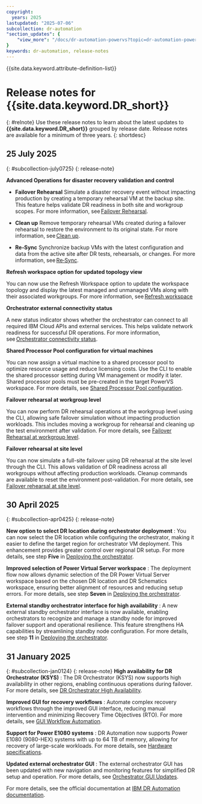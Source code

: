 ```yaml
---
copyright:
  years: 2025
lastupdated: "2025-07-06"
subcollection: dr-automation
"section_updates": {
    "view_more": "/docs/dr-automation-powervs?topic=dr-automation-powervs-relnote"
}
keywords: dr-automation, release-notes
---
```

{{site.data.keyword.attribute-definition-list}}
# Release notes for {{site.data.keyword.DR_short}}
{: #relnote}
Use these release notes to learn about the latest updates to **{{site.data.keyword.DR_short}}** grouped by release date. Release notes are available for a minimum of three years.
{: shortdesc}


## 25 July 2025
{: #subcollection-july0725}
{: release-note}

**Advanced Operations for disaster recovery validation and control**

- **Failover Rehearsal**
Simulate a disaster recovery event without impacting production by creating a temporary rehearsal VM at the backup site. This feature helps validate DR readiness in both site and workgroup scopes. For more information, see [Failover Rehearsal](/docs/dr-automation-powervs?topic=dr-automation-powervs-ad-vance-load#Fa-il-over).

- **Clean up**
Remove temporary rehearsal VMs created during a failover rehearsal to restore the environment to its original state. For more information, see [Clean up](/docs/dr-automation-powervs?topic=dr-automation-powervs-ad-vance-load#cl-ea-nup).

- **Re‑Sync**
Synchronize backup VMs with the latest configuration and data from the active site after DR tests, rehearsals, or changes. For more information, see [Re‑Sync](/docs/dr-automation-powervs?topic=dr-automation-powervs-ad-vance-load#re-sy-nc).

**Refresh workspace option for updated topology view**

You can now use the Refresh Workspace option to update the workspace topology and display the latest managed and unmanaged VMs along with their associated workgroups. For more information, see [Refresh workspace](/docs/dr-automation-powervs?topic=dr-automation-powervs-nav-pan)

**Orchestrator external connectivity status**

A new status indicator shows whether the orchestrator can connect to all required IBM Cloud APIs and external services. This helps validate network readiness for successful DR operations. For more information, see [Orchestrator connectivity status](/docs/dr-automation-powervs?topic=dr-automation-powervs-or-ser-de).

**Shared Processor Pool configuration for virtual machines**

You can now assign a virtual machine to a shared processor pool to optimize resource usage and reduce licensing costs. Use the CLI to enable the shared processor setting during VM management or modify it later. Shared processor pools must be pre-created in the target PowerVS workspace. For more details, see [Shared Processor Pool configuration](/docs/dr-automation-powervs?topic=dr-automation-powervs-ksysmgr-commandorchestrator#es-pp-vm).

**Failover rehearsal at workgroup level**

You can now perform DR rehearsal operations at the workgroup level using the CLI, allowing safe failover simulation without impacting production workloads. This includes moving a workgroup for rehearsal and cleaning up the test environment after validation. For more details, see [Failover Rehearsal at workgroup level](/docs/dr-automation-powervs?topic=dr-automation-powervs-ksysmgr-commandorchestrator#dr-rehearsal-move-at-workgroup-level).

**Failover rehearsal at site level**

You can now simulate a full-site failover using DR rehearsal at the site level through the CLI. This allows validation of DR readiness across all workgroups without affecting production workloads. Cleanup commands are available to reset the environment post-validation. For more details, see [Failover rehearsal at site level](/docs/dr-automation-powervs?topic=dr-automation-powervs-ksysmgr-commandorchestrator#dr-rehearsal-move-at-site-level).

## 30 April 2025
{: #subcollection-apr0425}
{: release-note}

**New option to select DR location during orchestrator deployment**
:   You can now select the DR location while configuring the orchestrator, making it easier to define the target region for orchestrator VM deployment. This enhancement provides greater control over regional DR setup. For more details, see step **Five** in [Deploying the orchestrator](/docs/dr-automation-powervs?topic=dr-automation-powervs-idep-the-orch).

**Improved selection of Power Virtual Server workspace**
:   The deployment flow now allows dynamic selection of the DR Power Virtual Server workspace based on the chosen DR location and DR Schematics workspace, ensuring better alignment of resources and reducing setup errors. For more details, see step **Seven** in [Deploying the orchestrator](/docs/dr-automation-powervs?topic=dr-automation-powervs-idep-the-orch).

**External standby orchestrator interface for high availability**
:   A new external standby orchestrator interface is now available, enabling orchestrators to recognize and manage a standby node for improved failover support and operational resilience. This feature strengthens HA capabilities by streamlining standby node configuration. For more details, see step **11** in [Deploying the orchestrator](/docs/dr-automation-powervs?topic=dr-automation-powervs-idep-the-orch).

## 31 January 2025
{: #subcollection-jan0124}
{: release-note}
**High availability for DR Orchestrator (KSYS)**
:   The DR Orchestrator (KSYS) now supports high availability in other regions, enabling continuous operations during failover. For more details, see [DR Orchestrator High Availability](/docs/dr-automation-powervs?topic=dr-automation-powervs-arch#ksys-arch).


**Improved GUI for recovery workflows**
:   Automate complex recovery workflows through the improved GUI interface, reducing manual intervention and minimizing Recovery Time Objectives (RTO). For more details, see [GUI Workflow Automation](/docs/dr-automation-powervs?topic=dr-automation-powervs-cinstance).

**Support for Power E1080 systems**
:   DR Automation now supports Power E1080 (9080-HEX) systems with up to 64 TB of memory, allowing for recovery of large-scale workloads. For more details, see [Hardware specifications](/docs/dr-automation-powervs?topic=dr-automation-powervs-arch).

**Updated external orchestrator GUI**
:   The external orchestrator GUI has been updated with new navigation and monitoring features for simplified DR setup and operation. For more details, see [Orchestrator GUI Updates](/docs/dr-automation-powervs?topic=dr-automation-powervs-manage-exter).

For more details, see the official documentation at [IBM DR Automation documentation](https://cloud.ibm.com/docs/dr-automation-powervs).
